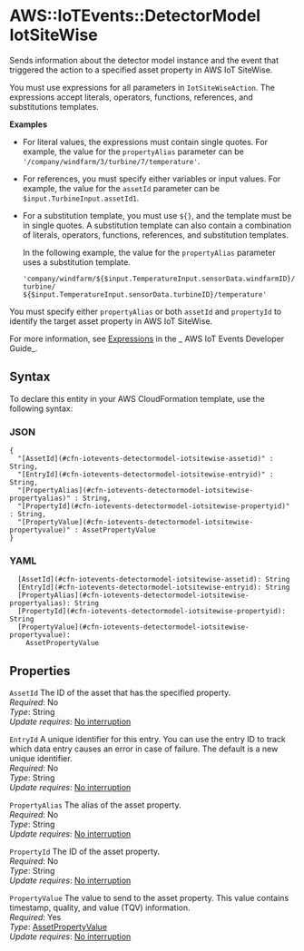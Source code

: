 # AWS::IoTEvents::DetectorModel IotSiteWise<a name="aws-properties-iotevents-detectormodel-iotsitewise"></a>

Sends information about the detector model instance and the event that triggered the action to a specified asset property in AWS IoT SiteWise\.

You must use expressions for all parameters in `IotSiteWiseAction`\. The expressions accept literals, operators, functions, references, and substitutions templates\.

**Examples**

- For literal values, the expressions must contain single quotes\. For example, the value for the `propertyAlias` parameter can be `'/company/windfarm/3/turbine/7/temperature'`\.
- For references, you must specify either variables or input values\. For example, the value for the `assetId` parameter can be `$input.TurbineInput.assetId1`\.
- For a substitution template, you must use `${}`, and the template must be in single quotes\. A substitution template can also contain a combination of literals, operators, functions, references, and substitution templates\.

  In the following example, the value for the `propertyAlias` parameter uses a substitution template\.

  `'company/windfarm/${$input.TemperatureInput.sensorData.windfarmID}/turbine/ ${$input.TemperatureInput.sensorData.turbineID}/temperature'`

You must specify either `propertyAlias` or both `assetId` and `propertyId` to identify the target asset property in AWS IoT SiteWise\.

For more information, see [Expressions](https://docs.aws.amazon.com/iotevents/latest/developerguide/iotevents-expressions.html) in the _ AWS IoT Events Developer Guide_\.

## Syntax<a name="aws-properties-iotevents-detectormodel-iotsitewise-syntax"></a>

To declare this entity in your AWS CloudFormation template, use the following syntax:

### JSON<a name="aws-properties-iotevents-detectormodel-iotsitewise-syntax.json"></a>

```
{
  "[AssetId](#cfn-iotevents-detectormodel-iotsitewise-assetid)" : String,
  "[EntryId](#cfn-iotevents-detectormodel-iotsitewise-entryid)" : String,
  "[PropertyAlias](#cfn-iotevents-detectormodel-iotsitewise-propertyalias)" : String,
  "[PropertyId](#cfn-iotevents-detectormodel-iotsitewise-propertyid)" : String,
  "[PropertyValue](#cfn-iotevents-detectormodel-iotsitewise-propertyvalue)" : AssetPropertyValue
}
```

### YAML<a name="aws-properties-iotevents-detectormodel-iotsitewise-syntax.yaml"></a>

```
  [AssetId](#cfn-iotevents-detectormodel-iotsitewise-assetid): String
  [EntryId](#cfn-iotevents-detectormodel-iotsitewise-entryid): String
  [PropertyAlias](#cfn-iotevents-detectormodel-iotsitewise-propertyalias): String
  [PropertyId](#cfn-iotevents-detectormodel-iotsitewise-propertyid): String
  [PropertyValue](#cfn-iotevents-detectormodel-iotsitewise-propertyvalue):
    AssetPropertyValue
```

## Properties<a name="aws-properties-iotevents-detectormodel-iotsitewise-properties"></a>

`AssetId` <a name="cfn-iotevents-detectormodel-iotsitewise-assetid"></a>
The ID of the asset that has the specified property\.  
_Required_: No  
_Type_: String  
_Update requires_: [No interruption](https://docs.aws.amazon.com/AWSCloudFormation/latest/UserGuide/using-cfn-updating-stacks-update-behaviors.html#update-no-interrupt)

`EntryId` <a name="cfn-iotevents-detectormodel-iotsitewise-entryid"></a>
A unique identifier for this entry\. You can use the entry ID to track which data entry causes an error in case of failure\. The default is a new unique identifier\.  
_Required_: No  
_Type_: String  
_Update requires_: [No interruption](https://docs.aws.amazon.com/AWSCloudFormation/latest/UserGuide/using-cfn-updating-stacks-update-behaviors.html#update-no-interrupt)

`PropertyAlias` <a name="cfn-iotevents-detectormodel-iotsitewise-propertyalias"></a>
The alias of the asset property\.  
_Required_: No  
_Type_: String  
_Update requires_: [No interruption](https://docs.aws.amazon.com/AWSCloudFormation/latest/UserGuide/using-cfn-updating-stacks-update-behaviors.html#update-no-interrupt)

`PropertyId` <a name="cfn-iotevents-detectormodel-iotsitewise-propertyid"></a>
The ID of the asset property\.  
_Required_: No  
_Type_: String  
_Update requires_: [No interruption](https://docs.aws.amazon.com/AWSCloudFormation/latest/UserGuide/using-cfn-updating-stacks-update-behaviors.html#update-no-interrupt)

`PropertyValue` <a name="cfn-iotevents-detectormodel-iotsitewise-propertyvalue"></a>
The value to send to the asset property\. This value contains timestamp, quality, and value \(TQV\) information\.  
_Required_: Yes  
_Type_: [AssetPropertyValue](aws-properties-iotevents-detectormodel-assetpropertyvalue.md)  
_Update requires_: [No interruption](https://docs.aws.amazon.com/AWSCloudFormation/latest/UserGuide/using-cfn-updating-stacks-update-behaviors.html#update-no-interrupt)
